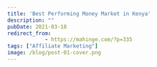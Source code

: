 ```yaml
---
title: 'Best Performing Money Market in Kenya'
description: ""
pubDate: 2021-03-18
redirect_from:
            - https://mahinge.com/?p=335
tags: ["Affiliate Marketing"]
image: /blog/post-01-cover.png
---
```

